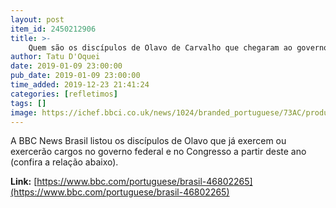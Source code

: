 ```yaml
---
layout: post
item_id: 2450212906
title: >-
    Quem são os discípulos de Olavo de Carvalho que chegaram ao governo e Congresso
author: Tatu D'Oquei
date: 2019-01-09 23:00:00
pub_date: 2019-01-09 23:00:00
time_added: 2019-12-23 21:41:24
categories: [refletimos]
tags: []
image: https://ichef.bbci.co.uk/news/1024/branded_portuguese/73AC/production/_105121692_colagem.jpg
---
```


A BBC News Brasil listou os discípulos de Olavo que já exercem ou exercerão cargos no governo federal e no Congresso a partir deste ano (confira a relação abaixo).

**Link:** [https://www.bbc.com/portuguese/brasil-46802265](https://www.bbc.com/portuguese/brasil-46802265)


